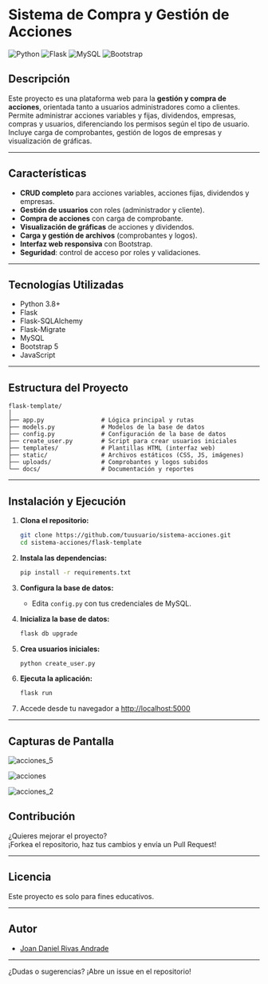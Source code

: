 # Sistema de Compra y Gestión de Acciones

![Python](https://img.shields.io/badge/Python-3.8%2B-blue?logo=python)
![Flask](https://img.shields.io/badge/Flask-2.x-lightgrey?logo=flask)
![MySQL](https://img.shields.io/badge/MySQL-8.x-blue?logo=mysql)
![Bootstrap](https://img.shields.io/badge/Bootstrap-5.x-purple?logo=bootstrap)

## Descripción

Este proyecto es una plataforma web para la **gestión y compra de acciones**, orientada tanto a usuarios administradores como a clientes. Permite administrar acciones variables y fijas, dividendos, empresas, compras y usuarios, diferenciando los permisos según el tipo de usuario. Incluye carga de comprobantes, gestión de logos de empresas y visualización de gráficas.

---

## Características

- **CRUD completo** para acciones variables, acciones fijas, dividendos y empresas.
- **Gestión de usuarios** con roles (administrador y cliente).
- **Compra de acciones** con carga de comprobante.
- **Visualización de gráficas** de acciones y dividendos.
- **Carga y gestión de archivos** (comprobantes y logos).
- **Interfaz web responsiva** con Bootstrap.
- **Seguridad**: control de acceso por roles y validaciones.

---

## Tecnologías Utilizadas

- Python 3.8+
- Flask
- Flask-SQLAlchemy
- Flask-Migrate
- MySQL
- Bootstrap 5
- JavaScript

---

## Estructura del Proyecto

```
flask-template/
│
├── app.py                # Lógica principal y rutas
├── models.py             # Modelos de la base de datos
├── config.py             # Configuración de la base de datos
├── create_user.py        # Script para crear usuarios iniciales
├── templates/            # Plantillas HTML (interfaz web)
├── static/               # Archivos estáticos (CSS, JS, imágenes)
├── uploads/              # Comprobantes y logos subidos
└── docs/                 # Documentación y reportes
```

---

## Instalación y Ejecución

1. **Clona el repositorio:**
    ```sh
    git clone https://github.com/tuusuario/sistema-acciones.git
    cd sistema-acciones/flask-template
    ```

2. **Instala las dependencias:**
    ```sh
    pip install -r requirements.txt
    ```

3. **Configura la base de datos:**
    - Edita `config.py` con tus credenciales de MySQL.

4. **Inicializa la base de datos:**
    ```sh
    flask db upgrade
    ```

5. **Crea usuarios iniciales:**
    ```sh
    python create_user.py
    ```

6. **Ejecuta la aplicación:**
    ```sh
    flask run
    ```

7. Accede desde tu navegador a [http://localhost:5000](http://localhost:5000)

---

## Capturas de Pantalla

![acciones_5](https://github.com/user-attachments/assets/238725f9-6e10-437d-95f9-a48f36c60c9a)

![acciones](https://github.com/user-attachments/assets/5e6034e8-8d2f-4d96-a7d3-95cccb01fc35)

![acciones_2](https://github.com/user-attachments/assets/b7a472b3-faa6-46ca-9a52-d31d2a1209c0)


## Contribución

¿Quieres mejorar el proyecto?  
¡Forkea el repositorio, haz tus cambios y envía un Pull Request!

---

## Licencia

Este proyecto es solo para fines educativos.

---

## Autor


- [Joan Daniel Rivas Andrade](https://github.com/JoanDaniel18)

---

¿Dudas o sugerencias? ¡Abre un issue en el repositorio!
